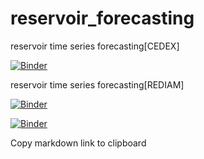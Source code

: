 # reservoir_forecasting
reservoir time series forecasting[CEDEX]

[![Binder](https://mybinder.org/badge_logo.svg)](https://mybinder.org/v2/gh/fransantiago-lab/reservoir_forecasting/main?filepath=prediccion_reserva_tranco_beas%5Bcedex%5D.ipynb)


reservoir time series forecasting[REDIAM]

[![Binder](https://mybinder.org/badge_logo.svg)](https://mybinder.org/v2/gh/fransantiago-lab/reservoir_forecasting/main?filepath=prediccion_reserva_tranco_beas%5Brediam%5D.ipynb)




[![Binder](https://mybinder.org/badge_logo.svg)](https://mybinder.org/v2/gh/fransantiago-lab/reservoir_forecasting/HEAD?urlpath=lab/tree/ipynb)


Copy markdown link to clipboard 


